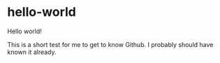 # hello-world
Hello world!

This is a short test for me to get to know Github. I probably should have known it already.
